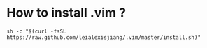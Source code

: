 # How to install .vim ?


```shell
sh -c "$(curl -fsSL https://raw.github.com/leialexisjiang/.vim/master/install.sh)"
```
